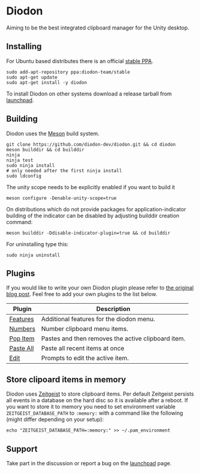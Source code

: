 # Diodon

Aiming to be the best integrated clipboard manager for the Unity desktop.

## Installing

For Ubuntu based distributes there is an official [stable PPA](https://launchpad.net/~diodon-team/+archive/stable).

    sudo add-apt-repository ppa:diodon-team/stable
    sudo apt-get update
    sudo apt-get install -y diodon


To install Diodon on other systems download a release tarball from [launchpad](https://launchpad.net/diodon/+download).

## Building

Diodon uses the [Meson](https://mesonbuild.com/) build system.

    git clone https://github.com/diodon-dev/diodon.git && cd diodon
    meson builddir && cd builddir
    ninja
    ninja test
    sudo ninja install
    # only needed after the first ninja install
    sudo ldconfig

The unity scope needs to be explicitly enabled if you want to build it

    meson configure -Denable-unity-scope=true

On distributions which do not provide packages for application-indicator
building of the indicator can be disabled by adjusting builddir creation command:

    meson builddir -Ddisable-indicator-plugin=true && cd builddir

For uninstalling type this:

    sudo ninja uninstall

## Plugins

If you would like to write your own Diodon plugin please refer to [the original blog post](http://esite.ch/2011/10/19/writing-a-plugin-for-diodon/). Feel free to add your own plugins to the list below.

|  Plugin                                                  | Description                                        |
| -------------------------------------------------------- | -------------------------------------------------- |
| [Features](https://github.com/RedHatter/diodon-plugins)  | Additional features for the diodon menu.           |
| [Numbers](https://github.com/RedHatter/diodon-plugins)   | Number clipboard menu items.                       |
| [Pop Item](https://github.com/RedHatter/diodon-plugins)  | Pastes and then removes the active clipboard item. |
| [Paste All](https://github.com/RedHatter/diodon-plugins) | Paste all recent items at once                     |
| [Edit](https://github.com/RedHatter/diodon-plugins)      | Prompts to edit the active item.                   |

## Store clipoard items in memory

Diodon uses [Zeitgeist](https://gitlab.freedesktop.org/zeitgeist/zeitgeist) to store clipboard items. Per default Zeitgeist persists all events in a database on the hard disc so it is available after a reboot. If you want to store it to memory you need to set environment variable `ZEITGEIST_DATABASE_PATH` to `:memory:` with a command like the following (might differ depending on your setup):

    echo "ZEITGEIST_DATABASE_PATH=:memory:" >> ~/.pam_environment

## Support

Take part in the discussion or report a bug on the [launchpad](https://bugs.launchpad.net/diodon) page.
